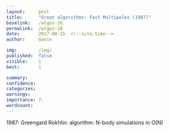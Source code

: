 ```yaml
---
layout:     post
title:      "Great algorithms: Fast Multipoles (1987)"
baselink:   /algos-10
permalink:  /algos-10
date:       2017-08-15  <!--site.time-->
author:     Gavin

img:        /img/
published:	false
visible: 	1
best:		1

summary:    
confidence:	
categories: 
warnings:	
importance: 7.
wordcount:		
---
```



1987: Greengard Rokhlin:  algorithm: N-body simulations in O(N)
